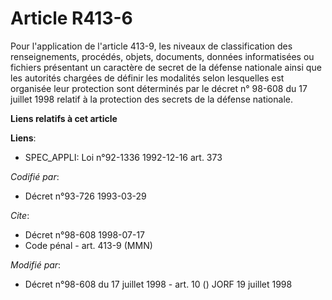 # Article R413-6

Pour l'application de l'article 413-9, les niveaux de classification des renseignements, procédés, objets, documents, données
informatisées ou fichiers présentant un caractère de secret de la défense nationale ainsi que les autorités chargées de
définir les modalités selon lesquelles est organisée leur protection sont déterminés par le décret n° 98-608 du 17 juillet
1998 relatif à la protection des secrets de la défense nationale.

**Liens relatifs à cet article**

**Liens**:

  - SPEC_APPLI: Loi n°92-1336 1992-12-16 art. 373

_Codifié par_:

  - Décret n°93-726 1993-03-29

_Cite_:

  - Décret n°98-608 1998-07-17
  - Code pénal - art. 413-9 (MMN)

_Modifié par_:

  - Décret n°98-608 du 17 juillet 1998 - art. 10 () JORF 19 juillet 1998
